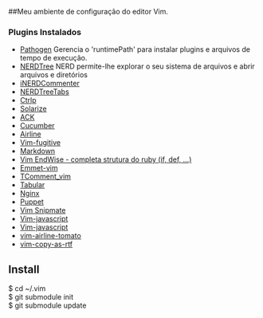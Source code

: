 ##Meu ambiente de configuração do editor Vim.

### Plugins Instalados

- [Pathogen](https://github.com/tpope/vim-pathogen)
  Gerencia o 'runtimePath' para instalar plugins e arquivos de tempo de execução.
- [NERDTree](https://github.com/scrooloose/nerdtree)
  NERD permite-lhe explorar o seu sistema de arquivos e abrir arquivos e diretórios
- [iNERDCommenter](https://github.com/scrooloose/nerdcommenter)
- [NERDTreeTabs](https://github.com/jistr/vim-nerdtree-tabs)
- [Ctrlp](https://github.com/kien/ctrlp.vim)
- [Solarize](http://ethanschoonover.com/solarized/vim-colors-solarized)
- [ACK](https://github.com/mileszs/ack.vim)
- [Cucumber](https://github.com/tpope/vim-cucumber)
- [Airline](https://github.com/bling/vim-airline)
- [Vim-fugitive](https://github.com/bling/vim-airline)
- [Markdown](https://github.com/plasticboy/vim-markdown/)
- [Vim EndWise - completa strutura do ruby (if, def, …)](https://github.com/tpope/vim-endwise)
- [Emmet-vim](https://github.com/mattn/emmet-vim)
- [TComment_vim](https://github.com/tomtom/tcomment_vim)
- [Tabular](https://github.com/godlygeek/tabular)
- [Nginx](https://github.com/vim-scripts/nginx.vim)
- [Puppet](https://github.com/rodjek/vim-puppet)
- [Vim Snipmate](https://github.com/garbas/vim-snipmate)
- [Vim-javascript](https://github.com/pangloss/vim-javascript)
- [Vim-javascript](https://github.com/pangloss/vim-javascript)
- [vim-airline-tomato](https://github.com/Zuckonit/vim-airline-tomato)
- [vim-copy-as-rtf](https://github.com/zerowidth/vim-copy-as-rtf)


## Install
$ cd ~/.vim  
$ git submodule init  
$ git submodule update
